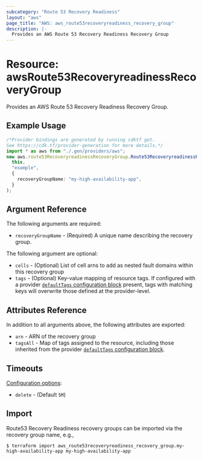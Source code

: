 ```yaml
---
subcategory: "Route 53 Recovery Readiness"
layout: "aws"
page_title: "AWS: aws_route53recoveryreadiness_recovery_group"
description: |-
  Provides an AWS Route 53 Recovery Readiness Recovery Group
---
```


# Resource: awsRoute53RecoveryreadinessRecoveryGroup

Provides an AWS Route 53 Recovery Readiness Recovery Group.

## Example Usage

```typescript
/*Provider bindings are generated by running cdktf get.
See https://cdk.tf/provider-generation for more details.*/
import * as aws from "./.gen/providers/aws";
new aws.route53RecoveryreadinessRecoveryGroup.Route53RecoveryreadinessRecoveryGroup(
  this,
  "example",
  {
    recoveryGroupName: "my-high-availability-app",
  }
);

```

## Argument Reference

The following arguments are required:

* `recoveryGroupName` - (Required) A unique name describing the recovery group.

The following argument are optional:

* `cells` - (Optional) List of cell arns to add as nested fault domains within this recovery group
* `tags` - (Optional) Key-value mapping of resource tags. If configured with a provider [`defaultTags` configuration block](https://registry.terraform.io/providers/hashicorp/aws/latest/docs#default_tags-configuration-block) present, tags with matching keys will overwrite those defined at the provider-level.

## Attributes Reference

In addition to all arguments above, the following attributes are exported:

* `arn` - ARN of the recovery group
* `tagsAll` - Map of tags assigned to the resource, including those inherited from the provider [`defaultTags` configuration block](https://registry.terraform.io/providers/hashicorp/aws/latest/docs#default_tags-configuration-block).

## Timeouts

[Configuration options](https://developer.hashicorp.com/terraform/language/resources/syntax#operation-timeouts):

* `delete` - (Default `5M`)

## Import

Route53 Recovery Readiness recovery groups can be imported via the recovery group name, e.g.,

```console
$ terraform import aws_route53recoveryreadiness_recovery_group.my-high-availability-app my-high-availability-app
```
